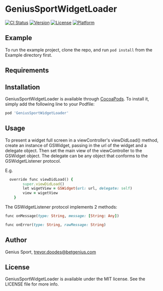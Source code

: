 # GeniusSportWidgetLoader

[![CI Status](http://img.shields.io/travis/GeniusSport/GeniusSportWidgetLoader.svg?style=flat)](https://travis-ci.org/GeniusSport/GeniusSportWidgetLoader)
[![Version](https://img.shields.io/cocoapods/v/GeniusSportWidgetLoader.svg?style=flat)](http://cocoapods.org/pods/GeniusSportWidgetLoader)
[![License](https://img.shields.io/cocoapods/l/GeniusSportWidgetLoader.svg?style=flat)](http://cocoapods.org/pods/GeniusSportWidgetLoader)
[![Platform](https://img.shields.io/cocoapods/p/GeniusSportWidgetLoader.svg?style=flat)](http://cocoapods.org/pods/GeniusSportWidgetLoader)

## Example

To run the example project, clone the repo, and run `pod install` from the Example directory first.

## Requirements

## Installation

GeniusSportWidgetLoader is available through [CocoaPods](http://cocoapods.org). To install
it, simply add the following line to your Podfile:

```ruby
pod 'GeniusSportWidgetLoader'
```

## Usage

To present a widget full screen in a viewController's viewDidLoad() method, create an instance of GSWidget, passing in the url of the widget and a delegate object. Then set the main view of the viewController to the GSWidget object. The delegate can be any object that conforms to the GSWidgetListener protocol.

E.g.
```ruby
  override func viewDidLoad() {
        super.viewDidLoad()
        let wigetView = GSWidget(url: url, delegate: self)
        view = wigetView
    }

```

The GSWidgetListener protocol implements 2 methods:

```ruby
func onMessage(type: String, message: [String: Any])

func onError(type: String, rawMessage: String)
```

## Author

Genius Sport, trevor.doodes@betgenius.com

## License

GeniusSportWidgetLoader is available under the MIT license. See the LICENSE file for more info.
